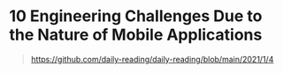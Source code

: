 # 10 Engineering Challenges Due to the Nature of Mobile Applications

> https://github.com/daily-reading/daily-reading/blob/main/2021/1/4